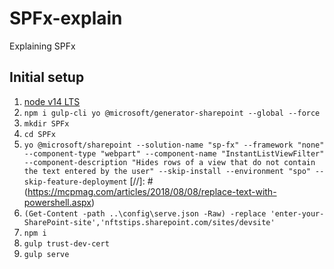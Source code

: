 # SPFx-explain
Explaining SPFx


## Initial setup
1) [node v14 LTS](https://nodejs.org/download/release/latest-v14.x/)
2) `npm i gulp-cli yo @microsoft/generator-sharepoint --global --force`
3) `mkdir SPFx`
4) `cd SPFx`
5) `yo @microsoft/sharepoint --solution-name "sp-fx" --framework "none" --component-type "webpart" --component-name "InstantListViewFilter" --component-description "Hides rows of a view that do not contain the text entered by the user" --skip-install --environment "spo" --skip-feature-deployment`
[//]: # (https://mcpmag.com/articles/2018/08/08/replace-text-with-powershell.aspx)
6) `(Get-Content -path ..\config\serve.json -Raw) -replace 'enter-your-SharePoint-site','nftstips.sharepoint.com/sites/devsite'`
7) `npm i`
8) `gulp trust-dev-cert`
9) `gulp serve`
